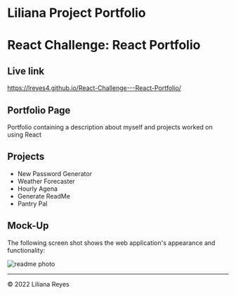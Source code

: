 # Liliana Project Portfolio

# React Challenge: React Portfolio

## Live link
https://lreyes4.github.io/React-Challenge---React-Portfolio/

## Portfolio Page
Portfolio containing a description about myself and projects worked on using React

## Projects
- New Password Generator
- Weather Forecaster
- Hourly Agena
- Generate ReadMe 
- Pantry Pal

## Mock-Up

The following screen shot shows the web application's appearance and functionality:

![readme photo](https://user-images.githubusercontent.com/103380089/192658537-cbf501bc-1b86-48f8-bd58-7708cb4f8f7a.JPG)

- - -
© 2022 Liliana Reyes